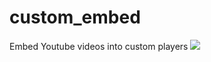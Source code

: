 # custom_embed
Embed Youtube videos into custom players
<img src="https://i.imgur.com/kpIGz1c.png"/>
